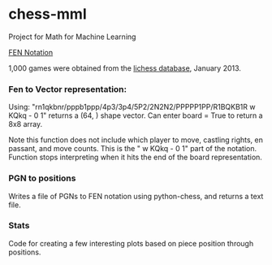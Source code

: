 # chess-mml
Project for Math for Machine Learning

[FEN Notation](https://en.wikipedia.org/wiki/Forsyth%E2%80%93Edwards_Notation)

1,000 games were obtained from the [lichess database](https://database.lichess.org/), January 2013. 

### Fen to Vector representation:
Using: "rn1qkbnr/pppb1ppp/4p3/3p4/5P2/2N2N2/PPPPP1PP/R1BQKB1R w KQkq - 0 1" returns a (64, ) shape vector. Can enter board = True to return a 8x8 array. 

Note this function does not include which player to move, castling rights, en passant, and move counts. This is the " w KQkq - 0 1" part of the notation. Function stops interpreting when it hits the end of the board representation. 

### PGN to positions
Writes a file of PGNs to FEN notation using python-chess, and returns a text file.


### Stats

Code for creating a few interesting plots based on piece position through positions.
